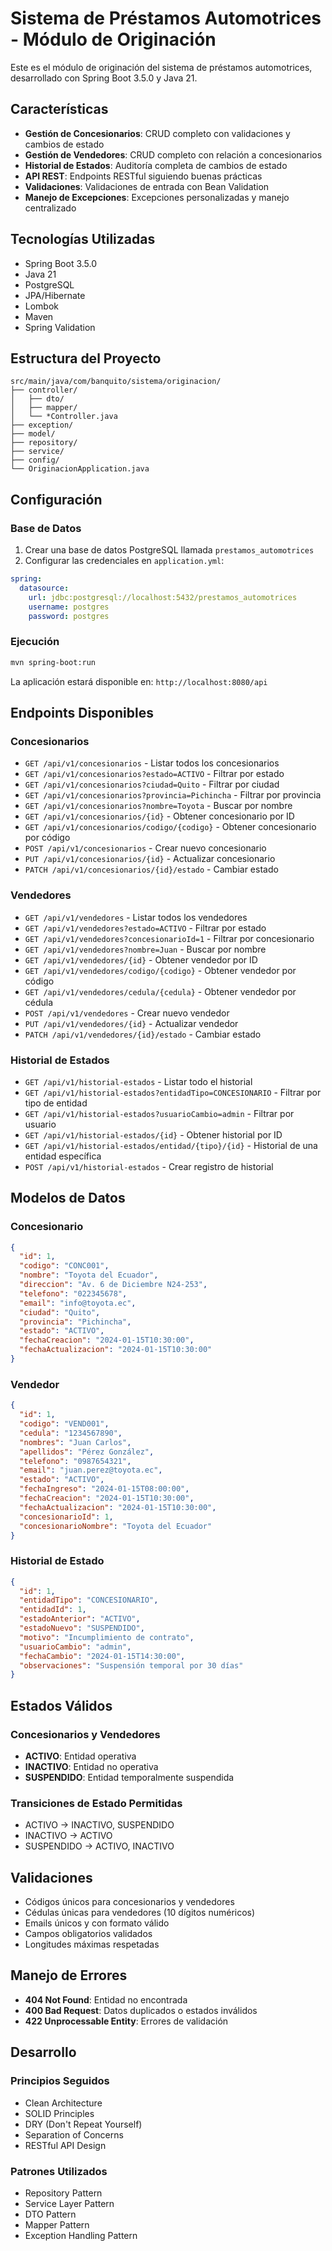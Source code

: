 # Sistema de Préstamos Automotrices - Módulo de Originación

Este es el módulo de originación del sistema de préstamos automotrices, desarrollado con Spring Boot 3.5.0 y Java 21.

## Características

- **Gestión de Concesionarios**: CRUD completo con validaciones y cambios de estado
- **Gestión de Vendedores**: CRUD completo con relación a concesionarios
- **Historial de Estados**: Auditoría completa de cambios de estado
- **API REST**: Endpoints RESTful siguiendo buenas prácticas
- **Validaciones**: Validaciones de entrada con Bean Validation
- **Manejo de Excepciones**: Excepciones personalizadas y manejo centralizado

## Tecnologías Utilizadas

- Spring Boot 3.5.0
- Java 21
- PostgreSQL
- JPA/Hibernate
- Lombok
- Maven
- Spring Validation

## Estructura del Proyecto

```
src/main/java/com/banquito/sistema/originacion/
├── controller/
│   ├── dto/
│   ├── mapper/
│   └── *Controller.java
├── exception/
├── model/
├── repository/
├── service/
├── config/
└── OriginacionApplication.java
```

## Configuración

### Base de Datos

1. Crear una base de datos PostgreSQL llamada `prestamos_automotrices`
2. Configurar las credenciales en `application.yml`:

```yaml
spring:
  datasource:
    url: jdbc:postgresql://localhost:5432/prestamos_automotrices
    username: postgres
    password: postgres
```

### Ejecución

```bash
mvn spring-boot:run
```

La aplicación estará disponible en: `http://localhost:8080/api`

## Endpoints Disponibles

### Concesionarios

- `GET /api/v1/concesionarios` - Listar todos los concesionarios
- `GET /api/v1/concesionarios?estado=ACTIVO` - Filtrar por estado
- `GET /api/v1/concesionarios?ciudad=Quito` - Filtrar por ciudad
- `GET /api/v1/concesionarios?provincia=Pichincha` - Filtrar por provincia
- `GET /api/v1/concesionarios?nombre=Toyota` - Buscar por nombre
- `GET /api/v1/concesionarios/{id}` - Obtener concesionario por ID
- `GET /api/v1/concesionarios/codigo/{codigo}` - Obtener concesionario por código
- `POST /api/v1/concesionarios` - Crear nuevo concesionario
- `PUT /api/v1/concesionarios/{id}` - Actualizar concesionario
- `PATCH /api/v1/concesionarios/{id}/estado` - Cambiar estado

### Vendedores

- `GET /api/v1/vendedores` - Listar todos los vendedores
- `GET /api/v1/vendedores?estado=ACTIVO` - Filtrar por estado
- `GET /api/v1/vendedores?concesionarioId=1` - Filtrar por concesionario
- `GET /api/v1/vendedores?nombre=Juan` - Buscar por nombre
- `GET /api/v1/vendedores/{id}` - Obtener vendedor por ID
- `GET /api/v1/vendedores/codigo/{codigo}` - Obtener vendedor por código
- `GET /api/v1/vendedores/cedula/{cedula}` - Obtener vendedor por cédula
- `POST /api/v1/vendedores` - Crear nuevo vendedor
- `PUT /api/v1/vendedores/{id}` - Actualizar vendedor
- `PATCH /api/v1/vendedores/{id}/estado` - Cambiar estado

### Historial de Estados

- `GET /api/v1/historial-estados` - Listar todo el historial
- `GET /api/v1/historial-estados?entidadTipo=CONCESIONARIO` - Filtrar por tipo de entidad
- `GET /api/v1/historial-estados?usuarioCambio=admin` - Filtrar por usuario
- `GET /api/v1/historial-estados/{id}` - Obtener historial por ID
- `GET /api/v1/historial-estados/entidad/{tipo}/{id}` - Historial de una entidad específica
- `POST /api/v1/historial-estados` - Crear registro de historial

## Modelos de Datos

### Concesionario

```json
{
  "id": 1,
  "codigo": "CONC001",
  "nombre": "Toyota del Ecuador",
  "direccion": "Av. 6 de Diciembre N24-253",
  "telefono": "022345678",
  "email": "info@toyota.ec",
  "ciudad": "Quito",
  "provincia": "Pichincha",
  "estado": "ACTIVO",
  "fechaCreacion": "2024-01-15T10:30:00",
  "fechaActualizacion": "2024-01-15T10:30:00"
}
```

### Vendedor

```json
{
  "id": 1,
  "codigo": "VEND001",
  "cedula": "1234567890",
  "nombres": "Juan Carlos",
  "apellidos": "Pérez González",
  "telefono": "0987654321",
  "email": "juan.perez@toyota.ec",
  "estado": "ACTIVO",
  "fechaIngreso": "2024-01-15T08:00:00",
  "fechaCreacion": "2024-01-15T10:30:00",
  "fechaActualizacion": "2024-01-15T10:30:00",
  "concesionarioId": 1,
  "concesionarioNombre": "Toyota del Ecuador"
}
```

### Historial de Estado

```json
{
  "id": 1,
  "entidadTipo": "CONCESIONARIO",
  "entidadId": 1,
  "estadoAnterior": "ACTIVO",
  "estadoNuevo": "SUSPENDIDO",
  "motivo": "Incumplimiento de contrato",
  "usuarioCambio": "admin",
  "fechaCambio": "2024-01-15T14:30:00",
  "observaciones": "Suspensión temporal por 30 días"
}
```

## Estados Válidos

### Concesionarios y Vendedores
- **ACTIVO**: Entidad operativa
- **INACTIVO**: Entidad no operativa
- **SUSPENDIDO**: Entidad temporalmente suspendida

### Transiciones de Estado Permitidas
- ACTIVO → INACTIVO, SUSPENDIDO
- INACTIVO → ACTIVO
- SUSPENDIDO → ACTIVO, INACTIVO

## Validaciones

- Códigos únicos para concesionarios y vendedores
- Cédulas únicas para vendedores (10 dígitos numéricos)
- Emails únicos y con formato válido
- Campos obligatorios validados
- Longitudes máximas respetadas

## Manejo de Errores

- **404 Not Found**: Entidad no encontrada
- **400 Bad Request**: Datos duplicados o estados inválidos
- **422 Unprocessable Entity**: Errores de validación

## Desarrollo

### Principios Seguidos

- Clean Architecture
- SOLID Principles
- DRY (Don't Repeat Yourself)
- Separation of Concerns
- RESTful API Design

### Patrones Utilizados

- Repository Pattern
- Service Layer Pattern
- DTO Pattern
- Mapper Pattern
- Exception Handling Pattern 